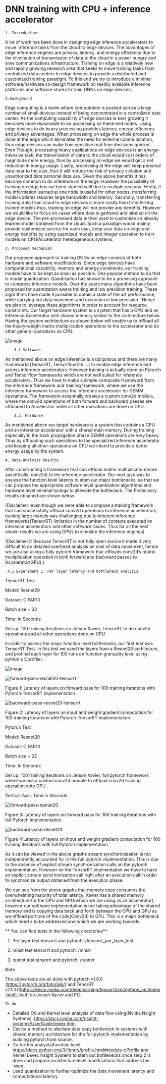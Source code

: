 # DNN training with CPU + inference accelerator

    1. Introduction

A lot of work has been done in designing edge inference accelerators to move inference tasks from the cloud to edge devices. The advantages of edge inference engines are privacy, latency, and energy efficiency due to the elimination of transmission of data to the cloud in a power hungry and slow communications infrastructure. Training on edge is a relatively new and rapidly growing research area that seeks to move training tasks from centralized data centers to edge devices to provide a distributed and customized training paradigm. To this end we try to introduce a minimal software/hardware co-design framework on readily available inference platforms and software stacks to train DNNs on edge devices.

    2.Background

Edge computing is a realm where computation is pushed across a large number of small devices instead of being concentrated in a centralized data center. As the computing capability of edge devices is ever growing it becomes more reasonable to do processing on these end nodes. Using edge devices to do heavy processing provides latency, energy efficiency and privacy advantages. When processing on edge the whole process is done at the edge which eliminates the need for external communication, thus edge devices can make time sensitive real-time decisions quicker. Even Though, processing heavy applications on edge devices is an energy-intensive task, the transmission of data to the cloud would cost orders of magnitude more energy, thus by processing on edge we would get a net reduction in energy usage. Lastly, processing at the edge will keep personal data near to the user, thus it will reduce the risk of privacy violation and unauthorized data personal data use.
Given the above benefits it has become common to do inference on the edge. However the possibility of training on edge has not been studied well due to multiple reasons.  Firstly, if the information learned at one node is useful for other nodes, transferring model updates requires large bandwidth and latency. Secondly,  transferring training data from cloud to edge devices is more costly than transferring trained models thus, training on edge will not provide any benefits. 
However we would like to focus on cases where data is gathered and labeled on the edge device. The pre-processed data is then used to customize an already learned model obtained from the cloud. Such a paradigm would mainly provide customized service for each user, keep user data on edge and energy benefits by using quantized models and integer operation to train models on CPU/Accelerator heterogeneous systems.
        
    3. Proposed mechanism

Our proposed approach to training DNNs on edge consists of both hardware and software modifications. Since edge devices have computational capability, memory and energy constraints, our training models have to be kept as small as possible. One popular method to do that is model quantization. Quantization has shown to be a promising approach to compress inference models. Over the years many algorithms have been proposed for quantization aware training and low precision training. These algorithms have made it possible to obtain a state of the art performance, while carrying out data movement and execution in low precision  .  Hence we plan to leverage these algorithms in order to account for resource constraints. Our target hardware system is a system that has a CPU and an Inference Accelerator with shared memory similar to the architecture below. Having the system architecture as shown below will enable us to offload all the heavy-weight matrix multiplication operations to the accelerator and do other general operations on CPU.

 
![image](https://user-images.githubusercontent.com/50684786/128959228-c6b4dedb-b1bb-43b0-b2ac-9a16ed8a0272.png)



        3.1 Software

As mentioned above on edge inference is a ubiquitous  and there are many frameworks(TensorRT, Tensorflow lite …) to enable edge inference and access inference accelerators. However training is actually done on Pytorch and Tensorflow frameworks which are not well suited for inference accelerators. Thus we have to make a simple composite framework from the inference framework and training framework, where we use the inference framework to access the inference accelerator for GEMM operations.  The framework essentially creates a custom conv2d module, where the conv2d operations of both forward and backward passes are offloaded to Accelerator while all other operations are done on CPU.


        3.2. Hardware

As mentioned above our target hardware is a system that contains a CPU and an inference accelerator with a shared main memory. During training especially in the back propagation phase GEMM operations are very heavy. Thus by offloading such operations to the specialized inference accelerator and keeping all other operations on CPU we intend to provide a better energy usage by the system.

    4. Data Analysis Results.
    
After constructing a framework that can offload matrix multiplication(more specifically: conv2d) to the inference accelerator. Our next task was to analyse the function level latency to stem out major bottlenecks, so that we can propose the appropriate software level quantization algorithms and hardware level minimal tunings to alleviate the bottleneck. The Preliminary results obtained are shown below. 

(Disclaimer: even though we were able to compose a training framework that can successfully offload conv2d operations to inference accelerators, training large models was challenging due to inherent inference frameworks(TensorRT) limitation in the number of contexts executed on inference accelerators and other software issues. Thus for all the next shown results we are using GPUs to simulate the inference engines).

(Disclaimer2: Because TensorRT is not fully open source it made it very difficult to do detailed overhead analysis on cost of data movement, hence we are also using a fully pytorch framework that offloads conv2d’s matrix multiplication operation in both forward and backward passes to Accelerator(GPU).)

     4.1 Experiment 1: Per layer latency and bottleneck analysis
TensorRT Test

Model: Resnet20

Dataset: CIFAR10

Batch size = 32

Time: In Seconds

Set up: 100 training iterations on Jetson Xavier, TensorRT to do conv2d operations and all other operations done on CPU.

In order to assess the major function level bottlenecks, our first test was TensorRT Test. In this test we used the layers from a Resnet20 architecure, and profiled each layer for 100 runs on function granuality level using python's Cprofiler.


![image](https://user-images.githubusercontent.com/50684786/128705747-8955a121-554d-43ab-91b8-a27b0329be43.png)


![forward-pass-resnet20-tensorrt](https://user-images.githubusercontent.com/50684786/128816347-ae060845-5f30-4449-a1ba-dae1cccc1dc6.png)


Figure 1: Latency of layers on forward pass for 100 training iterations with Pytorch-TensorRT implementation

![backward-pass-resnet20-tensorrt](https://user-images.githubusercontent.com/50684786/128816377-7acad991-b6bb-4dd4-b2b9-4df7853e470d.png)


Figure 2: Latency of layers on input and weight gradient computation for 100 training iterations with Pytorch-TensorRT implementation

Pytorch Test

Model: Resnet20

Dataset: CIFAR10

Batch size = 32

Time: In Seconds

Set up: 100 training iterations on Jetson Xavier, full pytorch framework where we use a custom conv2d module to offload conv2d training operation onto GPU .

Vertical Axis: Time in Seconds

![forward-pass-resnet20](https://user-images.githubusercontent.com/50684786/128816416-0e45af5b-75d3-475d-8d1c-521f06d39088.png)



Figure 3: Latency of layers on forward pass for 100 training iterations with full Pytorch implementation

![backward-pass-resnet20](https://user-images.githubusercontent.com/50684786/128816437-0a27cb56-f8eb-4789-996b-932dd2f3c382.png)


Figure 4:Latency of layers on input and weight gradient computation for 100 training iterations with full Pytorch implementation

As it can be viewed in the above graphs stream synchoronization is not independently accounted for in the full pytorch implementation. This is due to the absence of explicit stream synchronization calls on the pytorch implementation. However on the TensorRT implmentation we have to have an explicit stream synchronization call right after an execution call in order to synchronize output obtained from the execution phase.

We can see from the above graphs that memory copy consumes the overwhelming majority of total latency. Xavier has a shared memory architecture for the CPU and GPU(which we are using as an accelerator), however our software implementation is not taking advantage of the shared memory and is copying data back and forth between the CPU and GPU as we offload portions of the code(Conv2d) to GPU. This is a major bottleneck which need s to be addressed and which we are working towards. 

 ** You can find tests in the following directories**
 1. Per layer test tensorrt and pytorch: /tensorrt_per_layer_test

 2. mnist test tensorrt and pytorch: /mnist

 3. resnet test tensorrt and pytorch: /resnet
 
 Note
 
 The above tests are all done with pytorch v1.8.0 (https://pytorch.org/tutorials/) and TenorRT v7.1.3.0(https://docs.nvidia.com/deeplearning/tensorrt/api/python_api/index.html), both on Jetson Xavier and PC.

    To do

- Detailed OS and Kernel level analysis of data flow using(Nvidia Nsight Systems). https://docs.nvidia.com/nsight-systems/UserGuide/index.html
- Device a method to alleviate data copy bottleneck in systems with shared memory architecture for the full pytorch implementation by building pytorch from source.
- Do further analysis(function level: https://docs.python.org/3/library/profile.html#module-cProfile and Kernel Level: Nsight System)  to stem out bottlenecks once step 2 is done and propose architecture level modifications that address the issue.
- Used quantization to further optimize the data movement latency and computational latency


